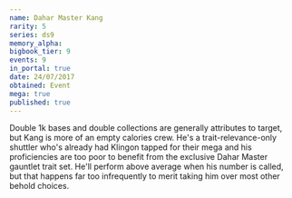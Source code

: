 ```yaml
---
name: Dahar Master Kang
rarity: 5
series: ds9
memory_alpha:
bigbook_tier: 9
events: 9
in_portal: true
date: 24/07/2017
obtained: Event
mega: true
published: true
---
```


Double 1k bases and double collections are generally attributes to target, but Kang is more of an empty calories crew. He's a trait-relevance-only shuttler who's already had Klingon tapped for their mega and his proficiencies are too poor to benefit from the exclusive Dahar Master gauntlet trait set. He'll perform above average when his number is called, but that happens far too infrequently to merit taking him over most other behold choices.
